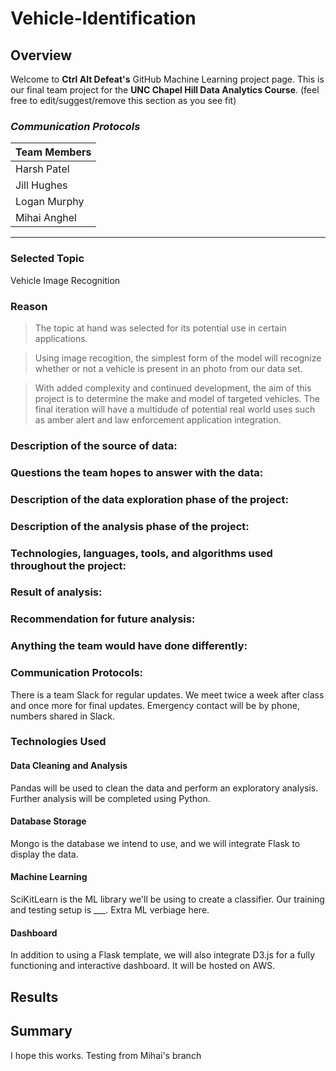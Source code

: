 # Vehicle-Identification
## Overview

Welcome to **Ctrl Alt Defeat's** GitHub Machine Learning project page. This is our final team project for the **UNC Chapel Hill Data Analytics Course**. (feel free to edit/suggest/remove this section as you see fit)

### *Communication Protocols*

| Team Members	|
| ------------	|
| Harsh Patel	|           	
| Jill Hughes	|
| Logan Murphy	|
| Mihai Anghel	|

___
### **Selected Topic**

Vehicle Image Recognition

### **Reason**

> The topic at hand was selected for its potential use in certain applications. 

> Using image recogition, the simplest form of the model will recognize whether or not a vehicle is present in an photo from our data set. 

> With added complexity and continued development, the aim of this project is to determine the make and model of targeted vehicles. The final iteration will have a multidude of potential real world uses such as amber alert and law enforcement application integration. 

### **Description of the source of data:**

### **Questions the team hopes to answer with the data:**

### **Description of the data exploration phase of the project:**

### **Description of the analysis phase of the project:**

### **Technologies, languages, tools, and algorithms used throughout the project:**

### **Result of analysis:**

### **Recommendation for future analysis:**

### **Anything the team would have done differently:**


### **Communication Protocols:**
There is a team Slack for regular updates. We meet twice a week after class and once more for final updates.
Emergency contact will be by phone, numbers shared in Slack.


### Technologies Used
#### Data Cleaning and Analysis
Pandas will be used to clean the data and perform an exploratory analysis. Further analysis will be completed using Python.

#### Database Storage
Mongo is the database we intend to use, and we will integrate Flask to display the data.

#### Machine Learning
SciKitLearn is the ML library we'll be using to create a classifier. Our training and testing setup is ___. Extra ML verbiage here.

#### Dashboard
In addition to using a Flask template, we will also integrate D3.js for a fully functioning and interactive dashboard. It will be hosted on AWS.

## Results

## Summary
I hope this works. Testing from Mihai's branch